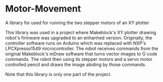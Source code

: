 # Motor-Movement
A library for used for running the  two stepper motors of an XY plotter

This library was used in a project where Makeblock's XY plotter drawing robot's firmware was upgraded to an enhanhed version. Originally, the controller software runs on Arduino which was replaced with NXP's LPCXpresso1549 microcontroller. The robot receives commands from the original Makeblock's mDraw software that turns vector images to G code commands. The robot then using its stepper motors and a servo motor controlled pencil and draws the image abiding by those commands.

Note that this library is only one part of the project.

